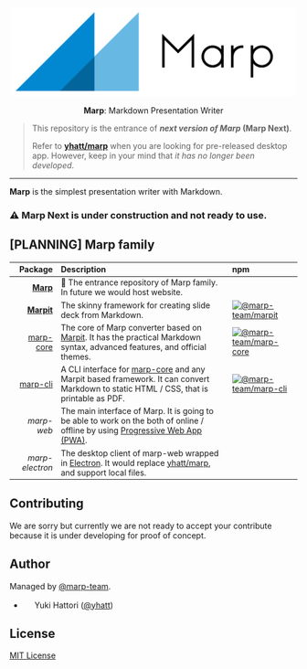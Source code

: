 <div align="center">
  <p>
    <img src="marp.png" alt="Marp" width="500" />
  </p>
  <p>
    <strong>Marp</strong>: Markdown Presentation Writer
  </p>
</div>

> This repository is the entrance of **_next version of Marp_ (Marp Next)**.
>
> Refer to **[yhatt/marp]** when you are looking for pre-released desktop app. However, keep in your mind that _it has no longer been developed_.

---

**Marp** is the simplest presentation writer with Markdown.

### :warning: Marp Next is under construction and not ready to use.

## [PLANNING] Marp family

|              Package | Description                                                                                                                             | npm                                                                                                                                                    |
| -------------------: | :-------------------------------------------------------------------------------------------------------------------------------------- | :----------------------------------------------------------------------------------------------------------------------------------------------------- |
|     **[Marp][marp]** | 🚪 The entrance repository of Marp family. In future we would host website.                                                             |                                                                                                                                                        |
| **[Marpit][marpit]** | The skinny framework for creating slide deck from Markdown.                                                                             | [![@marp-team/marpit](https://img.shields.io/npm/v/@marp-team/marpit.svg?style=flat-square)](https://www.npmjs.com/package/@marp-team/marpit)          |
|          [marp-core] | The core of Marp converter based on [Marpit][marpit]. It has the practical Markdown syntax, advanced features, and official themes.     | [![@marp-team/marp-core](https://img.shields.io/npm/v/@marp-team/marp-core.svg?style=flat-square)](https://www.npmjs.com/package/@marp-team/marp-core) |
|           [marp-cli] | A CLI interface for [marp-core] and any Marpit based framework. It can convert Markdown to static HTML / CSS, that is printable as PDF. | [![@marp-team/marp-cli](https://img.shields.io/npm/v/@marp-team/marp-cli.svg?style=flat-square)](https://www.npmjs.com/package/@marp-team/marp-cli)    |
|           _marp-web_ | The main interface of Marp. It is going to be able to work on the both of online / offline by using [Progressive Web App (PWA)][pwa].   |                                                                                                                                                        |
|      _marp-electron_ | The desktop client of marp-web wrapped in [Electron]. It would replace [yhatt/marp], and support local files.                           |                                                                                                                                                        |

[yhatt/marp]: https://github.com/yhatt/marp
[marp]: https://github.com/marp-team/marp
[marpit]: https://github.com/marp-team/marpit
[marp-core]: https://github.com/marp-team/marp-core
[marp-cli]: https://github.com/marp-team/marp-cli
[pwa]: https://en.wikipedia.org/wiki/Progressive_Web_Apps
[electron]: https://electronjs.org/

## Contributing

We are sorry but currently we are not ready to accept your contribute because it is under developing for proof of concept.

## Author

Managed by [@marp-team](https://github.com/marp-team).

- <img src="https://github.com/yhatt.png" width="16" height="16"/> Yuki Hattori ([@yhatt](https://github.com/yhatt))

## License

[MIT License](LICENSE)

